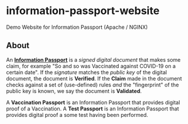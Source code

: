 # information-passport-website
Demo Website for Information Passport (Apache / NGINX)

## About
An **[Information Passport](https://github.com/Consensas/information-passport/tree/main/docs#information-passport)**
is a _signed digital document_ that makes some claim,
for example "So and so was Vaccinated against COVID-19 on a certain date".
If the _signature_ matches the _public key_ of the digital document, the
document is **Verified**.
If the **Claim** made in the document checks against a set of (use-defined) rules
_and_ the "fingerprint" of the public key is known, we say the document is
**Validated**.

A **Vaccination Passport** is an Information Passport that
provides digital proof of a Vaccination.
A **Test Passport** is an Information Passport that provides
digital proof a some test having been performed.

